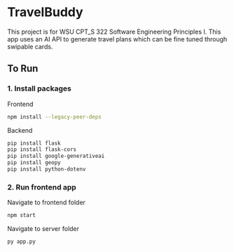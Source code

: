 # TravelBuddy

This project is for WSU CPT_S 322 Software Engineering Principles I. This app uses an AI API to generate travel plans which can be fine tuned through swipable cards.

## To Run

### 1. Install packages
Frontend
```bash
npm install --legacy-peer-deps
```
Backend
```bash
pip install flask
pip install flask-cors
pip install google-generativeai
pip install geopy
pip install python-dotenv
```

### 2. Run frontend app
Navigate to frontend folder
```bash
npm start
```
Navigate to server folder
```bash
py app.py
```
